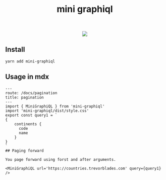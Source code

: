 <div align='center'>
    <br/>
    <h1>mini graphiql</h1>
    <br/>
    <br/>
    <img src='https://media.giphy.com/media/Ih0HNPjRlo8OosdzGl/source.gif'>
    <br/>
</div>

## Install

```
yarn add mini-graphiql
```

## Usage in mdx

```mdx
---
route: /docs/pagination
title: pagination
---
import { MiniGraphiQL } from 'mini-graphiql'
import 'mini-graphiql/dist/style.css'
export const query1 = `
{
    continents {
      code
      name
    }
}
`
## Paging forward

You page forward using forst and after arguments.

<MiniGraphiQL url='https://countries.trevorblades.com' query={query1} />

```
